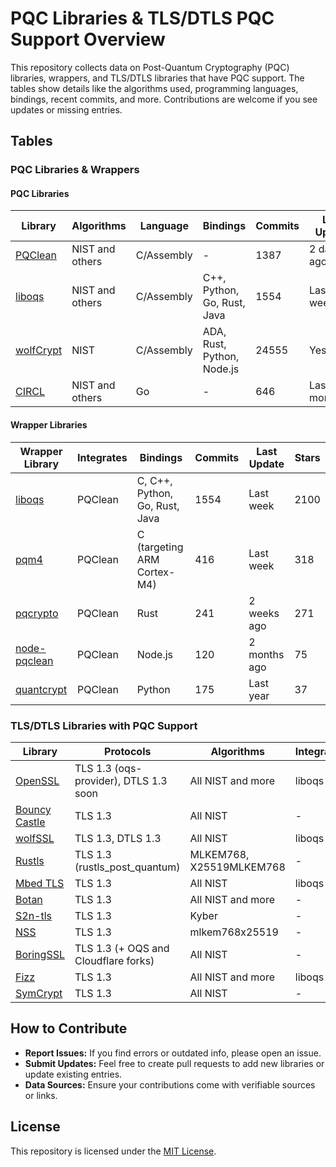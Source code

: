 # PQC Libraries & TLS/DTLS PQC Support Overview

This repository collects data on Post-Quantum Cryptography (PQC) libraries, wrappers, and TLS/DTLS libraries that have PQC support. The tables show details like the algorithms used, programming languages, bindings, recent commits, and more. Contributions are welcome if you see updates or missing entries.

## Tables

### PQC Libraries & Wrappers

#### PQC Libraries

| Library    | Algorithms        | Language    | Bindings                          | Commits | Last Update  | Stars |
|------------|-------------------|-------------|-----------------------------------|---------|--------------|-------|
| [PQClean](https://github.com/PQClean/PQClean)    | NIST and others   | C/Assembly  | -                                 | 1387    | 2 days ago   | 637   |
| [liboqs](https://github.com/open-quantum-safe/liboqs)     | NIST and others   | C/Assembly  | C++, Python, Go, Rust, Java         | 1554    | Last week    | 2100  |
| [wolfCrypt](https://github.com/wolfSSL/wolfssl)  | NIST              | C/Assembly  | ADA, Rust, Python, Node.js         | 24555   | Yesterday    | 2400  |
| [CIRCL](https://github.com/cloudflare/circl)     | NIST and others   | Go          | -                                 | 646     | Last month   | 1400  |

#### Wrapper Libraries

| Wrapper Library | Integrates | Bindings                          | Commits | Last Update   | Stars |
|-----------------|------------|-----------------------------------|---------|---------------|-------|
| [liboqs](https://github.com/open-quantum-safe/liboqs)          | PQClean    | C, C++, Python, Go, Rust, Java    | 1554    | Last week     | 2100  |
| [pqm4](https://github.com/mupq/pqm4)           | PQClean    | C (targeting ARM Cortex-M4)       | 416     | Last week     | 318   |
| [pqcrypto](https://github.com/rustpq/pqcrypto)        | PQClean    | Rust                              | 241     | 2 weeks ago   | 271   |
| [node-pqclean](https://github.com/tniessen/node-pqclean)    | PQClean    | Node.js                           | 120     | 2 months ago  | 75    |
| [quantcrypt](https://github.com/aabmets/quantcrypt)      | PQClean    | Python                            | 175     | Last year     | 37    |

### TLS/DTLS Libraries with PQC Support

| Library                 | Protocols                                        | Algorithms                          | Integrates | Language        |
|-------------------------|--------------------------------------------------|-------------------------------------|------------|-----------------|
| [OpenSSL](https://github.com/openssl/openssl)                 | TLS 1.3 (oqs-provider), DTLS 1.3 soon            | All NIST and more                   | liboqs     | C               |
| [Bouncy Castle](https://github.com/bcgit/bc-java)          | TLS 1.3                                          | All NIST                            | -          | Java, C#, Kotlin|
| [wolfSSL]((https://github.com/wolfSSL/wolfssl))                 | TLS 1.3, DTLS 1.3                                | All NIST                            | liboqs     | C               |
| [Rustls](https://github.com/rustls/rustls)                  | TLS 1.3 (rustls_post_quantum)                    | MLKEM768, X25519MLKEM768             | -          | Rust            |
| [Mbed TLS](https://github.com/Mbed-TLS/mbedtls)                | TLS 1.3                                          | All NIST                            | liboqs     | C               |
| [Botan](https://github.com/randombit/botan)                   | TLS 1.3                                          | All NIST and more                   | -          | C++             |
| [S2n-tls](https://github.com/aws/s2n-tls)           | TLS 1.3                                          | Kyber                               | -          | C               |
| [NSS](https://github.com/nss-dev/nss)           | TLS 1.3                                          | mlkem768x25519                      | -          | C/C++           |
| [BoringSSL](https://boringssl.googlesource.com/boringssl)      | TLS 1.3 (+ OQS and Cloudflare forks)             | All NIST                            | -          | C               |
| [Fizz](https://github.com/facebookincubator/fizz)             | TLS 1.3                                          | All NIST and more                   | liboqs     | C++             |
| [SymCrypt](https://github.com/microsoft/SymCrypt)    | TLS 1.3                                          | All NIST                            | -          | C               |

## How to Contribute

- **Report Issues:** If you find errors or outdated info, please open an issue.
- **Submit Updates:** Feel free to create pull requests to add new libraries or update existing entries.
- **Data Sources:** Ensure your contributions come with verifiable sources or links.

## License

This repository is licensed under the [MIT License](LICENSE).